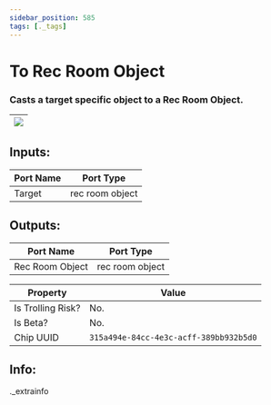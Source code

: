 ```yaml
---
sidebar_position: 585
tags: [._tags]
---
```


# To Rec Room Object


### Casts a target specific object to a Rec Room Object.

| ![](https://images-ext-2.discordapp.net/external/MPmIaQzlEPmgGWlgi-WxBBXt0Bjv_zWPkg1y1f_sy3s/https/www.recroomcircuits.com/image/circuit/absolute-value?width=206&height=108) |
|-----|

## Inputs:
| Port Name | Port Type |
|-----------|-----------|
| Target | rec room object |

## Outputs:
| Port Name | Port Type |
|-----------|-----------|
| Rec Room Object | rec room object | 

| Property  | Value |
|-------------------|-----------|
| Is Trolling Risk? | No. |
| Is Beta? | No. |
| Chip UUID | `315a494e-84cc-4e3c-acff-389bb932b5d0` |

## Info:
._extrainfo